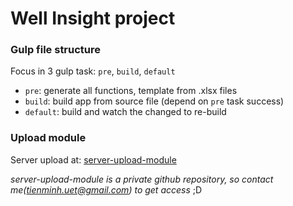 # Well Insight project

### Gulp file structure

Focus in 3 gulp task: `pre`, `build`, `default`
* `pre`: generate all functions, template from .xlsx files
* `build`: build app from source file (depend on `pre` task success)
* `default`: build and watch the changed to re-build

### Upload module
Server upload at: [server-upload-module](https://github.com/minhnt95/wi-file-upload)

*server-upload-module is a private github repository, so contact me(tienminh.uet@gmail.com) to get access* ;D
